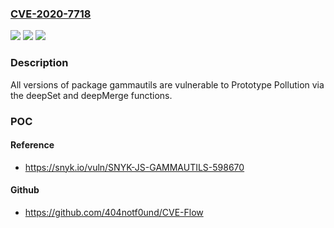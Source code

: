 ### [CVE-2020-7718](https://cve.mitre.org/cgi-bin/cvename.cgi?name=CVE-2020-7718)
![](https://img.shields.io/static/v1?label=Product&message=gammautils&color=blue)
![](https://img.shields.io/static/v1?label=Version&message=%3E%3D%200%20&color=brighgreen)
![](https://img.shields.io/static/v1?label=Vulnerability&message=Prototype%20Pollution&color=brighgreen)

### Description

All versions of package gammautils are vulnerable to Prototype Pollution via the deepSet and deepMerge functions.

### POC

#### Reference
- https://snyk.io/vuln/SNYK-JS-GAMMAUTILS-598670

#### Github
- https://github.com/404notf0und/CVE-Flow

